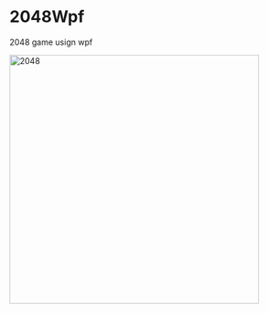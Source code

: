 # 2048Wpf
2048 game usign wpf

<img width="436" alt="2048" src="https://github.com/Scvirel/2048Wpf/assets/46399252/724fd5d2-9dea-4540-920a-cd9043d869fe">
